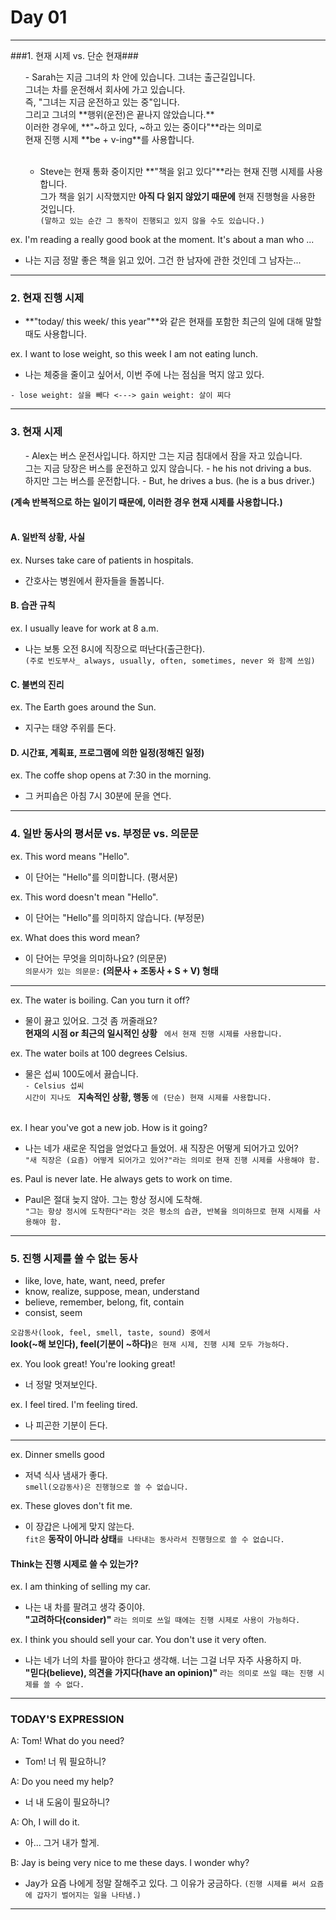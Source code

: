 # Day 01

<hr>

###1. 현재 시제 vs. 단순 현재###


<ul>
- Sarah는 지금 그녀의 차 안에 있습니다. 그녀는 출근길입니다. </br>
그녀는 차를 운전해서 회사에 가고 있습니다.</br>
즉, "그녀는 지금 운전하고 있는 중"입니다.</br>
그리고 그녀의 **행위(운전)은 끝나지 않았습니다.**</br>
이러한 경우에, **"~하고 있다, ~하고 있는 중이다"**라는 의미로</br>
현재 진행 시제 **be + v-ing**를 사용합니다.</br>
</br>

-  Steve는 현재 통화 중이지만 **"책을 읽고 있다"**라는 현재 진행 시제를 사용합니다.</br>
그가 책을 읽기 시작했지만 **아직 다 읽지 않았기 때문에** 현재 진행형을 사용한 것입니다.</br>
`(말하고 있는 순간 그 동작이 진행되고 있지 않을 수도 있습니다.)`</br>
</ul>

ex. I'm reading a really good book at the moment. It's about a man who ... </br>
- 나는 지금 정말 좋은 책을 읽고 있어. 그건 한 남자에 관한 것인데 그 남자는...


<hr>

### 2. 현재 진행 시제 ###

- **"today/ this week/ this year"**와 같은 현재를 포함한 최근의 일에 대해 말할 때도 사용합니다.</br>

ex. I want to lose weight, so this week I am not eating lunch.</br>
- 나는 체중을 줄이고 싶어서, 이번 주에 나는 점심을 먹지 않고 있다.</br>

`- lose weight: 살을 빼다 <---> gain weight: 살이 찌다`</br>


<hr>


### 3. 현재 시제 ###

<ul>
- Alex는 버스 운전사입니다. 하지만 그는 지금 침대에서 잠을 자고 있습니다.</br>
그는 지금 당장은 버스를 운전하고 있지 않습니다. - he his not driving a bus.</br>
하지만 그는 버스를 운전합니다. - But, he drives a bus. (he is a bus driver.)</br>
</ul>

**(계속 반복적으로 하는 일이기 때문에, 이러한 경우 현재 시제를 사용합니다.)**
</br>
</br>


#### A. 일반적 상황, 사실 
ex. Nurses take care of patients in hospitals.</br>
 - 간호사는 병원에서 환자들을 돌봅니다.</br>

#### B. 습관 규칙
ex. I usually leave for work at 8 a.m.</br>
 - 나는 보통 오전 8시에 직장으로 떠난다(출근한다).</br>
 `(주로 빈도부사_ always, usually, often, sometimes, never 와 함께 쓰임)`</br>

#### C. 불변의 진리
ex. The Earth goes around the Sun.</br>
 - 지구는 태양 주위를 돈다.</br>

#### D. 시간표, 계획표, 프로그램에 의한 일정(정해진 일정)
ex. The coffe shop opens at 7:30 in the morning.</br>
 - 그 커피숍은 아침 7시 30분에 문을 연다.

<hr>

### 4. 일반 동사의 평서문 vs. 부정문 vs. 의문문

ex. This word means "Hello".</br>
- 이 단어는 "Hello"를 의미합니다. (평서문)

ex. This word doesn't mean "Hello".</br>
- 이 단어는 "Hello"를 의미하지 않습니다. (부정문)

ex. What does this word mean?</br>
- 이 단어는 무엇을 의미하나요? (의문문)</br>
`의문사가 있는 의문문:` **(의문사 + 조동사 + S + V) 형태**</br>

<hr>

ex. The water is boiling. Can you turn it off?</br>
- 물이 끓고 있어요. 그것 좀 꺼줄래요?</br>
**현재의 시점 or 최근의 일시적인 상황** ` 에서 현재 진행 시제를 사용합니다.`

ex. The water boils at 100 degrees Celsius.</br>
- 물은 섭씨 100도에서 끓습니다.</br>
`- Celsius 섭씨`</br>
`시간이 지나도 ` **지속적인 상황, 행동** `에 (단순) 현재 시제를 사용합니다.`</br></br>

ex. I hear you've got a new job. How is it going?</br>
- 나는 네가 새로운 직업을 얻었다고 들었어. 새 직장은 어떻게 되어가고 있어?</br>
`"새 직장은 (요즘) 어떻게 되어가고 있어?"라는 의미로 현재 진행 시제를 사용해야 함.`</br>

es. Paul is never late. He always gets to work on time.</br>
- Paul은 절대 늦지 않아. 그는 항상 정시에 도착해.</br>
`"그는 항상 정시에 도착한다"라는 것은 평소의 습관, 반복을 의미하므로 현재 시제를 사용해야 함.`</br>

<hr>


### 5. 진행 시제를 쓸 수 없는 동사

- like, love, hate, want, need, prefer
- know, realize, suppose, mean, understand
- believe, remember, belong, fit, contain
- consist, seem
 
`오감동사(look, feel, smell, taste, sound) 중에서`</br>
**look(~해 보인다), feel(기분이 ~하다)**`은 현재 시제, 진행 시제 모두 가능하다.`</br>

ex. You look great! You're looking great!</br>
- 너 정말 멋져보인다.</br>

ex. I feel tired. I'm feeling tired.</br>
- 나 피곤한 기분이 든다.

<hr>

ex. Dinner smells good</br>
- 저녁 식사 냄새가 좋다.</br>
`smell(오감동사)은 진행형으로 쓸 수 없습니다.`

ex. These gloves don't fit me.</br>
- 이 장갑은 나에게 맞지 않는다.</br>
`fit은` **동작이 아니라 상태**`를 나타내는 동사라서 진행형으로 쓸 수 없습니다.`

#### Think는 진행 시제로 쓸 수 있는가?

ex. I am thinking of selling my car.</br>
- 나는 내 차를 팔려고 생각 중이야.</br>
**"고려하다(consider)"** `라는 의미로 쓰일 때에는 진행 시제로 사용이 가능하다.`
 
ex. I think you should sell your car. You don't use it very often.</br>
- 나는 네가 너의 차를 팔아야 한다고 생각해. 너는 그걸 너무 자주 사용하지 마.</br>
**"믿다(believe), 의견을 가지다(have an opinion)"** `라는 의미로 쓰일 때는 진행 시제를 쓸 수 없다.`</br>

<hr>

### TODAY'S EXPRESSION

A: Tom! What do you need?</br>
- Tom! 너 뭐 필요하니?

A: Do you need my help?</br>
- 너 내 도움이 필요하니?

A: Oh, I will do it.</br>
- 아... 그거 내가 할게.

B: Jay is being very nice to me these days. I wonder why?</br>
- Jay가 요즘 나에게 정말 잘해주고 있다. 그 이유가 궁금하다.
`(진행 시제를 써서 요즘에 갑자기 벌어지는 일을 나타냄.)`

<hr>